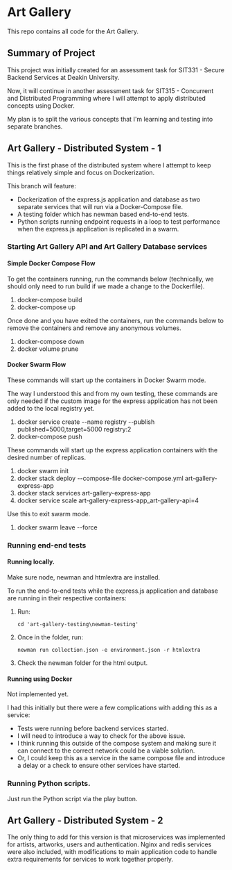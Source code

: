 # Art Gallery

This repo contains all code for the Art Gallery.

## Summary of Project

This project was initially created for an assessment task for SIT331 - Secure Backend Services at Deakin University. 

Now, it will continue in another assessment task for SIT315 - Concurrent and Distributed Programming where I will attempt to apply distributed concepts using Docker.

My plan is to split the various concepts that I'm learning and testing into separate branches.

## Art Gallery - Distributed System - 1

This is the first phase of the distributed system where I attempt to keep things relatively simple and focus on Dockerization.

This branch will feature:

- Dockerization of the express.js application and database as two separate services that will run via a Docker-Compose file.
- A testing folder which has newman based end-to-end tests.
- Python scripts running endpoint requests in a loop to test performance when the express.js application is replicated in a swarm.

### Starting Art Gallery API and Art Gallery Database services

#### Simple Docker Compose Flow

To get the containers running, run the commands below (technically, we should only need to run build if we made a change to the Dockerfile).

1. docker-compose build
2. docker-compose up

Once done and you have exited the containers, run the commands below to remove the containers and remove any anonymous volumes.

1. docker-compose down
2. docker volume prune 

#### Docker Swarm Flow

These commands will start up the containers in Docker Swarm mode.

The way I understood this and from my own testing, these commands are only needed if the custom image for the express application has not been added to the local registry yet.

1. docker service create --name registry --publish published=5000,target=5000 registry:2
2. docker-compose push

These commands will start up the express application containers with the desired number of replicas.

1. docker swarm init
2. docker stack deploy --compose-file docker-compose.yml art-gallery-express-app
3. docker stack services art-gallery-express-app
4. docker service scale art-gallery-express-app_art-gallery-api=4

Use this to exit swarm mode.

1. docker swarm leave --force

### Running end-end tests

#### Running locally.

Make sure node, newman and htmlextra are installed.

To run the end-to-end tests while the express.js application and database are running in their respective containers:

1. Run:

    ```shell
    cd 'art-gallery-testing\newman-testing'
    ```
2. Once in the folder, run:

    ```shell
    newman run collection.json -e environment.json -r htmlextra
    ```
3. Check the newman folder for the html output.


#### Running using Docker

Not implemented yet.

I had this initially but there were a few complications with adding this as a service:
- Tests were running before backend services started.
- I will need to introduce a way to check for the above issue.
- I think running this outside of the compose system and making sure it can connect to the correct network could be a viable solution.
- Or, I could keep this as a service in the same compose file and introduce a delay or a check to ensure other services have started.

### Running Python scripts.

Just run the Python script via the play button.

## Art Gallery - Distributed System - 2

The only thing to add for this version is that microservices was implemented for artists, artworks, users and authentication. Nginx and redis services were also included, with modifications to main application code to handle extra requirements for services to work together properly.